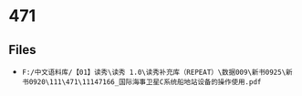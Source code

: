 # 471

## Files

- `F:/中文语料库/【01】读秀\读秀 1.0\读秀补充库（REPEAT）\数据009\新书0925\新书0920\111\471\11147166_国际海事卫星C系统船地站设备的操作使用.pdf`
